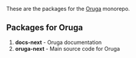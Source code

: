 <p>These are the packages for the <a href="https://oruga.io" target="_blank">Oruga</a> monorepo.</p>

## Packages for Oruga

1. **docs-next** - Oruga documentation
2. **oruga-next** - Main source code for Oruga
